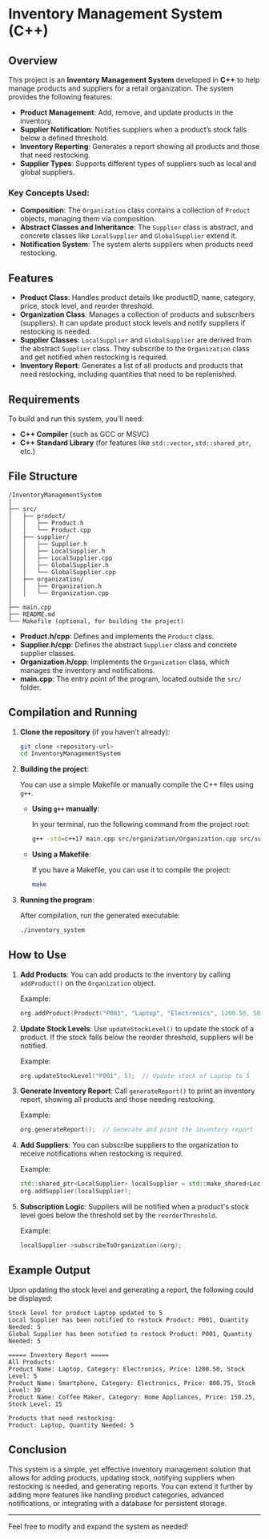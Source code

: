 # Inventory Management System (C++)

## Overview

This project is an **Inventory Management System** developed in **C++** to help manage products and suppliers for a retail organization. The system provides the following features:

- **Product Management**: Add, remove, and update products in the inventory.
- **Supplier Notification**: Notifies suppliers when a product’s stock falls below a defined threshold.
- **Inventory Reporting**: Generates a report showing all products and those that need restocking.
- **Supplier Types**: Supports different types of suppliers such as local and global suppliers.

### Key Concepts Used:

- **Composition**: The `Organization` class contains a collection of `Product` objects, managing them via composition.
- **Abstract Classes and Inheritance**: The `Supplier` class is abstract, and concrete classes like `LocalSupplier` and `GlobalSupplier` extend it.
- **Notification System**: The system alerts suppliers when products need restocking.

## Features

- **Product Class**: Handles product details like productID, name, category, price, stock level, and reorder threshold.
- **Organization Class**: Manages a collection of products and subscribers (suppliers). It can update product stock levels and notify suppliers if restocking is needed.
- **Supplier Classes**: `LocalSupplier` and `GlobalSupplier` are derived from the abstract `Supplier` class. They subscribe to the `Organization` class and get notified when restocking is required.
- **Inventory Report**: Generates a list of all products and products that need restocking, including quantities that need to be replenished.

## Requirements

To build and run this system, you'll need:

- **C++ Compiler** (such as GCC or MSVC)
- **C++ Standard Library** (for features like `std::vector`, `std::shared_ptr`, etc.)

## File Structure

```
/InventoryManagementSystem
│
├── src/
│   ├── product/
│   │   ├── Product.h
│   │   └── Product.cpp
│   ├── supplier/
│   │   ├── Supplier.h
│   │   ├── LocalSupplier.h
│   │   ├── LocalSupplier.cpp
│   │   ├── GlobalSupplier.h
│   │   └── GlobalSupplier.cpp
│   ├── organization/
│   │   ├── Organization.h
│   │   └── Organization.cpp
│
├── main.cpp
├── README.md
└── Makefile (optional, for building the project)
```

- **Product.h/cpp**: Defines and implements the `Product` class.
- **Supplier.h/cpp**: Defines the abstract `Supplier` class and concrete supplier classes.
- **Organization.h/cpp**: Implements the `Organization` class, which manages the inventory and notifications.
- **main.cpp**: The entry point of the program, located outside the `src/` folder.

## Compilation and Running

1. **Clone the repository** (if you haven’t already):

   ```bash
   git clone <repository-url>
   cd InventoryManagementSystem
   ```

2. **Building the project**:

   You can use a simple Makefile or manually compile the C++ files using `g++`.

   - **Using `g++` manually**:
   
     In your terminal, run the following command from the project root:

     ```bash
     g++ -std=c++17 main.cpp src/organization/Organization.cpp src/supplier/LocalSupplier.cpp src/supplier/GlobalSupplier.cpp src/product/Product.cpp -o inventory_system
     ```

   - **Using a Makefile**:
   
     If you have a Makefile, you can use it to compile the project:

     ```bash
     make
     ```

3. **Running the program**:

   After compilation, run the generated executable:

   ```bash
   ./inventory_system
   ```

## How to Use

1. **Add Products**: You can add products to the inventory by calling `addProduct()` on the `Organization` object.
   
   Example: 
   ```cpp
   org.addProduct(Product("P001", "Laptop", "Electronics", 1200.50, 50, 10));
   ```

2. **Update Stock Levels**: Use `updateStockLevel()` to update the stock of a product. If the stock falls below the reorder threshold, suppliers will be notified.
   
   Example: 
   ```cpp
   org.updateStockLevel("P001", 5);  // Update stock of Laptop to 5
   ```

3. **Generate Inventory Report**: Call `generateReport()` to print an inventory report, showing all products and those needing restocking.
   
   Example:
   ```cpp
   org.generateReport();  // Generate and print the inventory report
   ```

4. **Add Suppliers**: You can subscribe suppliers to the organization to receive notifications when restocking is required.
   
   Example:
   ```cpp
   std::shared_ptr<LocalSupplier> localSupplier = std::make_shared<LocalSupplier>("Local Supplier");
   org.addSupplier(localSupplier);
   ```

5. **Subscription Logic**: Suppliers will be notified when a product's stock level goes below the threshold set by the `reorderThreshold`.

   Example:
   ```cpp
   localSupplier->subscribeToOrganization(&org);
   ```

## Example Output

Upon updating the stock level and generating a report, the following could be displayed:

```
Stock level for product Laptop updated to 5
Local Supplier has been notified to restock Product: P001, Quantity Needed: 5
Global Supplier has been notified to restock Product: P001, Quantity Needed: 5

===== Inventory Report =====
All Products:
Product Name: Laptop, Category: Electronics, Price: 1200.50, Stock Level: 5
Product Name: Smartphone, Category: Electronics, Price: 800.75, Stock Level: 30
Product Name: Coffee Maker, Category: Home Appliances, Price: 150.25, Stock Level: 15

Products that need restocking:
Product: Laptop, Quantity Needed: 5
```

## Conclusion

This system is a simple, yet effective inventory management solution that allows for adding products, updating stock, notifying suppliers when restocking is needed, and generating reports. You can extend it further by adding more features like handling product categories, advanced notifications, or integrating with a database for persistent storage.

---

Feel free to modify and expand the system as needed!
